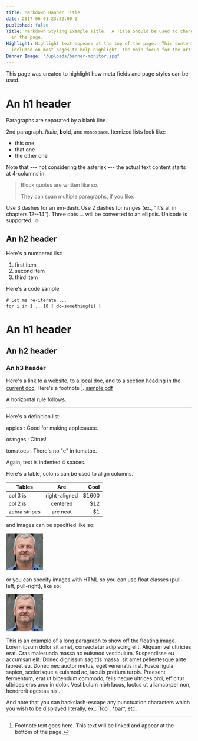 ```yaml
---
title: Markdown Banner Title
date: 2017-06-01 23:32:00 Z
published: false
Title: Markdown Styling Example Title.  A Title Should be used to change the Title
  in the page.
Highlight: Highlight text appears at the top of the page.  This content should be
  included on most pages to help highlight  the main focus for the article/page.
Banner Image: "/uploads/banner-monitor.jpg"
---
```


This page was created to highlight how meta fields and page styles can be used.

An h1 header
============

Paragraphs are separated by a blank line.

2nd paragraph. *Italic*, **bold**, and `monospace`. Itemized lists
look like:

  * this one
  * that one
  * the other one

Note that --- not considering the asterisk --- the actual text
content starts at 4-columns in.

> Block quotes are
> written like so.
>
> They can span multiple paragraphs,
> if you like.

Use 3 dashes for an em-dash. Use 2 dashes for ranges (ex., "it's all
in chapters 12--14"). Three dots ... will be converted to an ellipsis.
Unicode is supported. ☺



An h2 header
------------

Here's a numbered list:

 1. first item
 2. second item
 3. third item

Here's a code sample:

~~~
# Let me re-iterate ...
for i in 1 .. 10 { do-something(i) }
~~~
# An h1 header #
## An h2 header ##
### An h3 header ###

Here's a link to [a website](http://google.com), to a [local
doc](local-doc.html), and to a [section heading in the current
doc](#an-h2-header). Here's a footnote [^1].
[sample pdf](/uploads/pdf.pdf)
[^1]: Footnote text goes here.  This text will be linked and appear at the bottom of the page.

A horizontal rule follows.

***

Here's a definition list:

apples
  : Good for making applesauce.

oranges
  : Citrus!

tomatoes
  : There's no "e" in tomatoe.

Again, text is indented 4 spaces.

Here's a table, colons can be used to align columns.

| Tables        | Are           | Cool  |
| ------------- |:-------------:| -----:|
| col 3 is      | right-aligned | $1600 |
| col 2 is      | centered      |   $12 |
| zebra stripes | are neat      |    $1 |

and images can be specified like so:

![example image](/uploads/author-thumbnail.jpg "An exemplary image")

or you can specify images with HTML so you can use float classes (pull-left, pull-right), like so:

<img src="/uploads/author-thumbnail.jpg" alt="example image" title="An exemplary image" class="pull-right"/>

This is an example of a long paragraph to show off the floating image. Lorem ipsum dolor sit amet, consectetur adipiscing elit. Aliquam vel ultricies erat. Cras malesuada massa ac euismod vestibulum. Suspendisse eu accumsan elit. Donec dignissim sagittis massa, sit amet pellentesque ante laoreet eu. Donec nec auctor metus, eget venenatis nisl. Fusce ligula sapien, scelerisque a euismod ac, iaculis pretium turpis. Praesent fermentum, erat ut bibendum commodo, felis neque ultrices orci, efficitur ultrices eros arcu in dolor. Vestibulum nibh lacus, luctus ut ullamcorper non, hendrerit egestas nisl.

And note that you can backslash-escape any punctuation characters
which you wish to be displayed literally, ex.: \`foo\`, \*bar\*, etc.